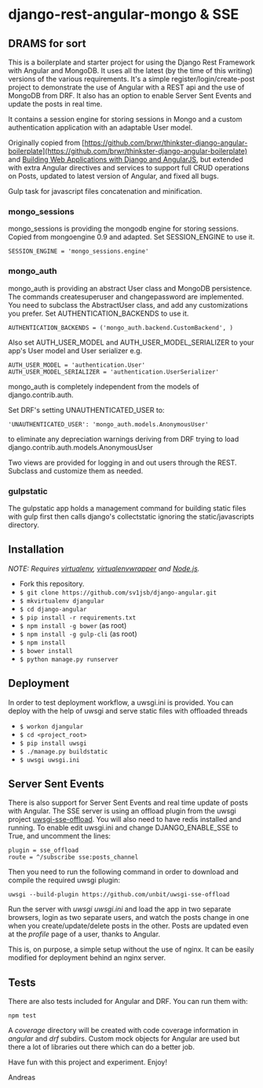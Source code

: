 # django-rest-angular-mongo & SSE

## DRAMS for sort

This is a boilerplate and starter project for using the Django Rest Framework with Angular and MongoDB.
It uses all the latest (by the time of this writing) versions of the various requirements.
It's a simple register/login/create-post project to demonstrate the use of Angular with a REST api and
the use of MongoDB from DRF. It also has an option to enable Server Sent Events and update the posts in real time.

It contains a session engine for storing sessions in Mongo and a custom authentication application with an adaptable User model.

Originally copied from [https://github.com/brwr/thinkster-django-angular-boilerplate](https://github.com/brwr/thinkster-django-angular-boilerplate) and
[Building Web Applications with Django and AngularJS](https://thinkster.io/django-angularjs-tutorial), but extended with extra Angular directives and services
to support full CRUD operations on Posts, updated to latest version of Angular, and fixed all bugs.
 
Gulp task for javascript files concatenation and minification.

### mongo_sessions
mongo_sessions is providing the mongodb engine for storing sessions. Copied from mongoengine 0.9 and adapted.
Set SESSION_ENGINE to use it.

    SESSION_ENGINE = 'mongo_sessions.engine'

### mongo_auth
mongo_auth is providing an abstract User class and MongoDB persistence. The commands createsuperuser and changepassword are implemented.
You need to subclass the AbstractUser class, and add any customizations you prefer.
Set AUTHENTICATION_BACKENDS to use it.

    AUTHENTICATION_BACKENDS = ('mongo_auth.backend.CustomBackend', )

Also set AUTH_USER_MODEL and AUTH_USER_MODEL_SERIALIZER to your app's User model and User serializer
e.g.

    AUTH_USER_MODEL = 'authentication.User'
    AUTH_USER_MODEL_SERIALIZER = 'authentication.UserSerializer'

mongo_auth is completely independent from the models of django.contrib.auth. 

Set DRF's setting UNAUTHENTICATED_USER to:

    'UNAUTHENTICATED_USER': 'mongo_auth.models.AnonymousUser'

to eliminate any depreciation warnings deriving from DRF trying to load django.contrib.auth.models.AnonymousUser

Two views are provided for logging in and out users through the REST. Subclass and customize them as needed.

### gulpstatic 
The gulpstatic app holds a management command for building static files with gulp first
then calls django's collectstatic ignoring the static/javascripts directory.


## Installation

*NOTE: Requires [virtualenv](http://virtualenv.readthedocs.org/en/latest/),
[virtualenvwrapper](http://virtualenvwrapper.readthedocs.org/en/latest/) and
[Node.js](http://nodejs.org/).*

* Fork this repository.
* `$ git clone https://github.com/sv1jsb/django-angular.git`
* `$ mkvirtualenv djangular`
* `$ cd django-angular`
* `$ pip install -r requirements.txt`
* `$ npm install -g bower`  (as root)
* `$ npm install -g gulp-cli`   (as root)
* `$ npm install`
* `$ bower install`
* `$ python manage.py runserver`

## Deployment

In order to test deployment workflow, a uwsgi.ini is provided.
You can deploy with the help of uwsgi and serve static files with offloaded threads

* `$ workon djangular`
* `$ cd <project_root>`
* `$ pip install uwsgi`
* `$ ./manage.py buildstatic`
* `$ uwsgi uwsgi.ini`

## Server Sent Events

There is also support for Server Sent Events and real time update of posts with Angular.
The SSE server is using an offload plugin from the uwsgi project [uwsgi-sse-offload](https://github.com/unbit/uwsgi-sse-offload).
You will also need to have redis installed and running. 
To enable edit uwsgi.ini and change DJANGO_ENABLE_SSE to True, and uncomment the lines:

    plugin = sse_offload
    route = ^/subscribe sse:posts_channel
    
Then you need to run the following command in order to download and compile the required uwsgi plugin:

    uwsgi --build-plugin https://github.com/unbit/uwsgi-sse-offload
    

Run the server with *uwsgi uwsgi.ini* and load the app in two separate browsers, login as two separate users,
and watch the posts change in one when you create/update/delete posts in the other.
Posts are updated even at the *profile* page of a user, thanks to Angular.

This is, on purpose, a simple setup without the use of nginx. It can be easily modified for deployment behind an nginx server.

## Tests

There are also tests included for Angular and DRF.
You can run them with:

    npm test
    
A *coverage* directory will be created with code coverage information in *angular* and *drf* subdirs.
Custom mock objects for Angular are used but there a lot of libraries out there which can do a better job.

Have fun with this project and experiment. Enjoy!

Andreas

